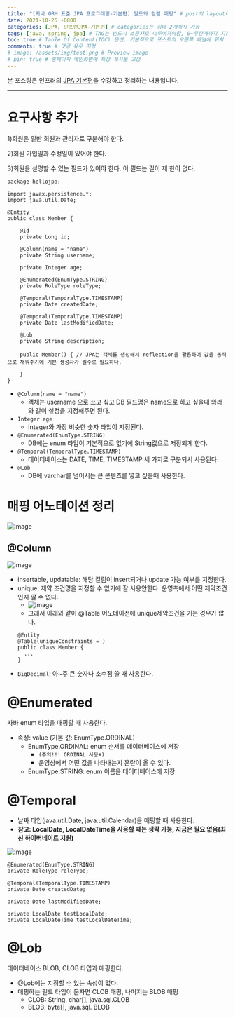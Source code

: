 ```yaml
---
title: "[자바 ORM 표준 JPA 프로그래밍-기본편] 필드와 컬럼 매핑" # post의 layout이 기본적으로 post로 설정되어있어서 Front Matter에 따로 layout변수를 만들어 주지 않아도 됨
date: 2021-10-25 +0800
categories: [JPA, 인프런JPA-기본편] # categories는 최대 2개까지 가능
tags: [java, spring, jpa] # TAG는 반드시 소문자로 이루어져야함, 0~무한개까지 지정 가능
toc: true # Table Of Content(TOC) 옵션, 기본적으로 포스트의 오른쪽 패널에 위치
comments: true # 댓글 유무 지정
# image: /assets/img/test.png # Preview image
# pin: true # 홈페이지 메인화면에 특정 게시물 고정
---
```


본 포스팅은 인프러의 [JPA 기본편](https://www.inflearn.com/course/ORM-JPA-Basic#)을 수강하고 정리하는 내용입니다.

<hr>

# 요구사항 추가
1)회원은 일반 회원과 관리자로 구분해야 한다.

2)회원 가입일과 수정일이 있어야 한다.

3)회원을 설명할 수 있는 필드가 있어야 한다. 이 필드는 길이 제
한이 없다.

~~~
package hellojpa;

import javax.persistence.*;
import java.util.Date;

@Entity
public class Member {

    @Id
    private Long id;

    @Column(name = "name")
    private String username;

    private Integer age;

    @Enumerated(EnumType.STRING)
    private RoleType roleType;

    @Temporal(TemporalType.TIMESTAMP)
    private Date createdDate;

    @Temporal(TemporalType.TIMESTAMP)
    private Date lastModifiedDate;

    @Lob
    private String description;

    public Member() { // JPA는 객체를 생성해서 reflection을 활용하여 값을 동적으로 채워주기에 기본 생성자가 필수로 필요하다.

    }
}
~~~

- `@Column(name = "name")`
  - 객체는 username 으로 쓰고 싶고 DB 필드명은 name으로 하고 싶을때 와래와 같이 설정을 지정해주면 된다.
- `Integer age`
  - Integer와 가장 비슷한 숫자 타입이 지정된다.
- `@Enumerated(EnumType.STRING)`
  - DB에는 enum 타입이 기본적으로 없기에 String값으로 저장되게 한다.
- `@Temporal(TemporalType.TIMESTAMP)`
  - 데이터베이스는 DATE, TIME, TIMESTAMP 세 가지로 구분되서 사용된다.
- `@Lob`
  - DB에 varchar를 넘어서는 큰 콘텐츠를 넣고 싶을때 사용한다.

# 매핑 어노테이션 정리

![image](https://user-images.githubusercontent.com/44339530/138661855-c37cd236-da64-4186-9b72-0fbedef0bc1a.png)

## @Column

![image](https://user-images.githubusercontent.com/44339530/138661984-2008f3e2-f6ac-4a04-be3b-8d7fcad62f50.png)

- insertable, updatable: 해당 컬럼이 insert되거나 update 가능 여부를 지정한다.
- unique: 제약 조건명을 지정할 수 없기에 잘 사용안한다. 운영측에서 어떤 제약조건인지 알 수 없다.
  - ![image](https://user-images.githubusercontent.com/44339530/138662558-48283991-58dd-4ce9-834e-1fec85216a01.png)
  - 그래서 아래와 같이 @Table 어노테이션에 unique제약조건을 거는 경우가 많다.
  ~~~
  @Entity
  @Table(uniqueConstraints = )
  public class Member {
    ...
  }
  ~~~
- `BigDecimal`: 아~주 큰 숫자나 소수점 쓸 때 사용한다.

# @Enumerated
자바 enum 타입을 매핑할 때 사용한다.

- 속성: value (기본 값: EnumType.ORDINAL)
  - EnumType.ORDINAL: enum 순서를 데이터베이스에 저장 
    - `(주의!!! ORDINAL 사용X)`
    - 운영상에서 어떤 값을 나타내는지 혼란이 올 수 있다.
  - EnumType.STRING: enum 이름을 데이터베이스에 저장

# @Temporal
- 날짜 타입(java.util.Date, java.util.Calendar)을 매핑할 때 사용한다.
- <b>참고: LocalDate, LocalDateTime을 사용할 때는 생략 가능, 지금은 필요 없음(최신 하이버네이트 지원)</b>

![image](https://user-images.githubusercontent.com/44339530/138666525-92fb3411-20bc-4863-92e5-a5623461c6e9.png)

~~~
@Enumerated(EnumType.STRING)
private RoleType roleType;

@Temporal(TemporalType.TIMESTAMP)
private Date createdDate;

private Date lastModifiedDate;

private LocalDate testLocalDate;
private LocalDateTime testLocalDateTime;
~~~

# @Lob
데이터베이스 BLOB, CLOB 타입과 매핑한다.

- @Lob에는 지정할 수 있는 속성이 없다.
- 매핑하는 필드 타입이 문자면 CLOB 매핑, 나머지는 BLOB 매핑
  - CLOB: String, char[], java.sql.CLOB
  - BLOB: byte[], java.sql. BLOB